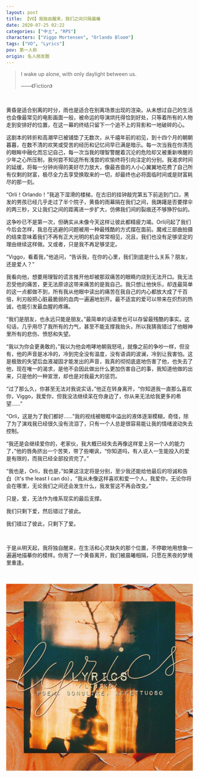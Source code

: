 ```yaml
---
layout: post
title: 【VO】我独自醒来，我们之间只隔晨曦
date: 2020-07-25 02:22
categories: ["中土", "RPS"]
characters: ["Viggo Mortensen", "Orlando Bloom"]
tags: ["VO", "Lyrics"]
pov: 第一人称
origin: 名人朋友圈
---
```


> I wake up alone, with only daylight between us.
>
> ——《Fiction》

<br>

黄昏是适合别离的时分，雨也是适合在别离场景出现的渲染。从未想过自己的生活也会像最常见的电影画面一般，被命运的导演烘托得恰到好处，只等着所有的人物走到安排好的位置，在这一幕的终结只留下一个追不上的背影和一地破碎的心。

这剧本的转折和高潮早已被铺垫了无数次，从千禧年前的初见，到十四个月的朝朝暮暮，在数不清的欢笑或受苦的经历和记忆间早已满是暗示。每一次当我在你清亮的眼眸中融化而忘记自己，每一次当我的理智警醒着沉沦的危险却又被重新唤醒的少年之心所压制，我何尝不知这所有浅尝的欢愉终将引向注定的分别。我渴求时间的延缓，将每一分钟尚得的美好尽力放大，像最吝啬的人小心翼翼地花费了自己所有仅剩的财富，极尽全力去享受换取来的一切，却最终也必将面临时间或是财富耗尽的那一刻。

“Orli！Orlando！”我追下湿滑的楼梯，在古旧的挂钟敲完第五下前追到门口，黑发的男孩已经几乎走过了半个院子，黄昏的雨幕隔在我们之间，我踌躇是否要撑伞的两三秒，又让我们之间的距离进一步扩大，仿佛我们间的裂痕还不够狰狞似的。

这争吵已不是第一次，但确实从未像今天这样让彼此都精疲力竭。Orli问起了我们今后会怎样，我总在逃避的问题被用一种最残酷的方式摆在面前。魔戒三部曲拍摄的结束意味着我们不再有正大光明的机会常常相见，况且，我们也没有足够坚定的理由继续这样做。又或者，只是我不再足够坚定。

“Viggo，看着我，”他追问，“告诉我，在你的心里，我们到底是什么关系？朋友，还是爱人？”

我看向他，想要用理智的谎言推开他却被那双痛苦的眼睛灼烧到无法开口。我无法忍受他的痛苦，更无法原谅这带来痛苦的是我自己。我只想让他快乐，却连最简单的这一点都做不到，所有我从他眼中读出的痛苦在我自己的内心都放大成了千百倍，利刃般把心脏最脆弱的血肉一遍遍地划开。最不适宜的爱可以带来在炽烈的热诚，也能引发最血腥的疼痛。

“我们是朋友，也永远只能是朋友。”最简单的话语里也可以存留最残酷的事实。这句话，几乎用尽了我所有的力气，甚至不能支撑我抬头，所以我猜我错过了他眼神里所有的悲伤、愤怒和失望。

“我以为你会更勇敢的，”我以为他会咆哮地朝我怒吼，就像之前的争吵一样，但没有，他的声音是冰冷的，冷到完全没有温度，没有语调的波澜，冷到让我害怕。这是极致的失望后血液凝固才能发出的声音，我真的彻彻底底地伤害了他，也失去了他，现在唯一的渴求，是他不会因此做出什么更加伤害自己的事，我知道他做的出来，只是他的一种宣泄，却也是对我最大的惩罚。

“过了那么久，你甚至无法对我说实话，”他正在转身离开，“你知道我一直那么喜欢你，Viggo，我爱你，但我没法继续呆在你身边了，你从来无法给我更多的希望……”

“Orli，这是为了我们都好……”我的视线被眼眶中溢出的液体逐渐模糊，奇怪，除了为了演戏我已经很久没有流泪了，只有一个人总是很容易能让我的情绪波动失去控制。

“我还是会继续爱你的，老家伙，我大概已经失去再像这样爱上另一个人的能力了，”他的唇角挤出一个苦笑，带了些嘲讽，“你知道吗，有人说人一生能投入的爱是有限的，而我已经全部投资完了。”

“我也是，Orli，我也是，”如果这注定将是分别，至少我还能给他最后的坦诚和告白（It's the least I can do），“我从未像这样喜欢和爱一个人，我爱你，无论你将会在哪里，无论我们之间还会发生什么，我发誓这不再会改变。”

只是，爱，无法作为维系现实的最后支撑。

我们只剩下爱，然后错过了彼此。

我们错过了彼此，只剩下了爱。

<br>

于是从明天起，我将独自醒来，在生活和心灵缺失的那个位置，不停歇地用想象一遍遍地描摹你的模样。你用了一个黄昏离开，我们被晨曦相隔，只愿在黑夜的梦境里重逢。

<br><br>
![](https://raw.githubusercontent.com/junesirius/junesirius.github.io/master/assets/images/mrpyq/2020-07-25-Lyrics.jpg)